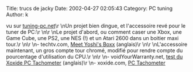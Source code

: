 Title: trucs de jacky
Date: 2002-04-27 02:05:43
Category: PC tuning
Author: k

vu sur [tuning-pc.net](http://www.tuning-pc.net/)\r
\nUn projet bien dingue, et l'accessoire revé pour le tuner de PC:\r
\n\r
\nLe projet d'abord, ou comment caser une Xbox, une Game Cube, une PS2, une NES (!) et un Atari 2600 dans un boitier maxi tour.\r
\n\r
\n- techtv.com, [Meet Yoshi's Boxx](http://www.techtv.com/screensavers/supergeek/story/0,24330,3381725,00.html) (anglais)\r
\n\r
\nL'accessoire maintenant, un gros compte tour chromé, modifié pour rendre compte du pourcentage d'utilisation du CPU.\r
\n\r
\n- voidYourWarranty.net, [test du Xoxide PC Tachometer](http://www.voidyourwarranty.net/review/review.php3?r1=pctach/index.php3) (anglais)\r
\n- xoxide.com, [PC Tachometer](http://www.xoxide.com/pctachometer.html)
